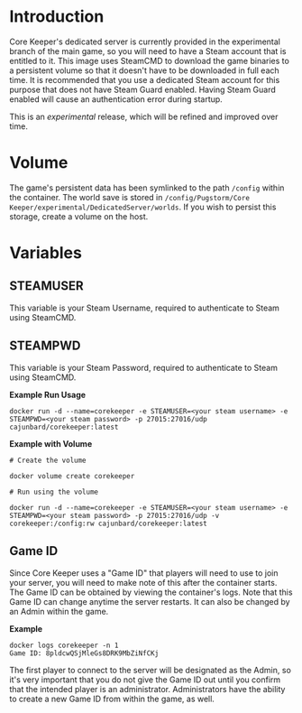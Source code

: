 # Introduction

Core Keeper's dedicated server is currently provided in the experimental branch of the main game, so you will need to have a Steam account that is entitled to it. This image uses SteamCMD to download the game binaries to a persistent volume so that it doesn't have to be downloaded in full each time. It is recommended that you use a dedicated Steam account for this purpose that does not have Steam Guard enabled. Having Steam Guard enabled will cause an authentication error during startup.

This is an _experimental_ release, which will be refined and improved over time.

# Volume

The game's persistent data has been symlinked to the path `/config` within the container. The world save is stored in `/config/Pugstorm/Core Keeper/experimental/DedicatedServer/worlds`. If you wish to persist this storage, create a volume on the host. 

# Variables

## STEAMUSER

This variable is your Steam Username, required to authenticate to Steam using SteamCMD.

## STEAMPWD

This variable is your Steam Password, required to authenticate to Steam using SteamCMD.

**Example Run Usage**

`docker run -d --name=corekeeper -e STEAMUSER=<your steam username> -e STEAMPWD=<your steam password> -p 27015:27016/udp cajunbard/corekeeper:latest`

**Example with Volume**

```
# Create the volume

docker volume create corekeeper

# Run using the volume

docker run -d --name=corekeeper -e STEAMUSER=<your steam username> -e STEAMPWD=<your steam password> -p 27015:27016/udp -v corekeeper:/config:rw cajunbard/corekeeper:latest
```

## Game ID

Since Core Keeper uses a "Game ID" that players will need to use to join your server, you will need to make note of this after the container starts. The Game ID can be obtained by viewing the container's logs. Note that this Game ID can change anytime the server restarts. It can also be changed by an Admin within the game.

**Example**

```
docker logs corekeeper -n 1
Game ID: 8pldcwQSjMleGs8DRK9MbZiNfCKj
```

The first player to connect to the server will be designated as the Admin, so it's very important that you do not give the Game ID out until you confirm that the intended player is an administrator. Administrators have the ability to create a new Game ID from within the game, as well.